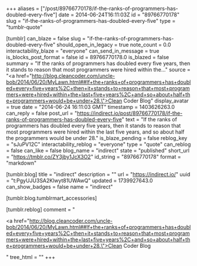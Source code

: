 +++
aliases = ["/post/89766770178/if-the-ranks-of-programmers-has-doubled-every-five"]
date = 2014-06-24T16:11:03Z
id = "89766770178"
slug = "if-the-ranks-of-programmers-has-doubled-every-five"
type = "tumblr-quote"

[tumblr]
can_blaze = false
slug = "if-the-ranks-of-programmers-has-doubled-every-five"
should_open_in_legacy = true
note_count = 0.0
interactability_blaze = "everyone"
can_send_in_message = true
is_blocks_post_format = false
id = 89766770178.0
is_blazed = false
summary = "If the ranks of programmers has doubled every five years, then it stands to reason that most programmers were hired within the..."
source = "<a href=\"http://blog.cleancoder.com/uncle-bob/2014/06/20/MyLawn.html##If+the+ranks+of+programmers+has+doubled+every+five+years%2C+then+it+stands+to+reason+that+most+programmers+were+hired+within+the+last+five+years%2C+and+so+about+half+the+programmers+would+be+under+28.\">Clean Coder Blog</a>"
display_avatar = true
date = "2014-06-24 16:11:03 GMT"
timestamp = 1403626263.0
can_reply = false
post_url = "https://indirect.io/post/89766770178/if-the-ranks-of-programmers-has-doubled-every-five"
text = "If the ranks of programmers has doubled every five years, then it stands to reason that most programmers were hired within the last five years, and so about half the programmers would be under 28."
is_blaze_pending = false
reblog_key = "sJuPV12C"
interactability_reblog = "everyone"
type = "quote"
can_reblog = false
can_like = false
blog_name = "indirect"
state = "published"
short_url = "https://tmblr.co/ZY3jby1JcX3O2"
id_string = "89766770178"
format = "markdown"

[tumblr.blog]
title = "indirect"
description = ""
url = "https://indirect.io/"
uuid = "t:PgyUJU3SA2Klwyt81UWAwQ"
updated = 1739927643.0
can_show_badges = false
name = "indirect"

[tumblr.blog.tumblrmart_accessories]

[tumblr.reblog]
comment = "<p><a href=\"http://blog.cleancoder.com/uncle-bob/2014/06/20/MyLawn.html##If+the+ranks+of+programmers+has+doubled+every+five+years%2C+then+it+stands+to+reason+that+most+programmers+were+hired+within+the+last+five+years%2C+and+so+about+half+the+programmers+would+be+under+28.\">Clean Coder Blog</a></p>"
tree_html = ""
+++
